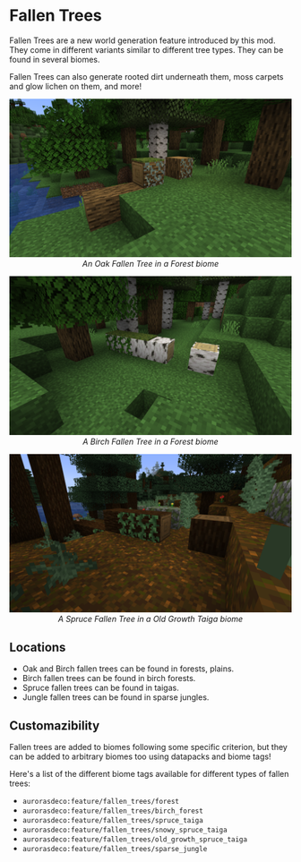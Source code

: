 # Fallen Trees

<!--description:Learn everything about the lavender plains, a beautiful and very purple biome.-->
<!--thumbnail:../../../images/features/fallen_oak_tree.png-->

Fallen Trees are a new world generation feature introduced by this mod.
They come in different variants similar to different tree types.
They can be found in several biomes.

Fallen Trees can also generate rooted dirt underneath them, moss carpets and glow lichen on them, and more!

![Oak Fallen Tree](../../../images/worldgen/features/fallen_oak_tree.png)
*<span style="text-align: center; display: block">An Oak Fallen Tree in a Forest biome</span>*

![Birch Fallen Tree](../../../images/worldgen/features/fallen_birch_tree.png)
*<span style="text-align: center; display: block">A Birch Fallen Tree in a Forest biome</span>*

![Spruce Fallen Tree](../../../images/worldgen/features/fallen_spruce_tree.png)
*<span style="text-align: center; display: block">A Spruce Fallen Tree in a Old Growth Taiga biome</span>*

## Locations

- Oak and Birch fallen trees can be found in forests, plains.
- Birch fallen trees can be found in birch forests.
- Spruce fallen trees can be found in taigas.
- Jungle fallen trees can be found in sparse jungles.

## Customazibility

Fallen trees are added to biomes following some specific criterion,
but they can be added to arbitrary biomes too using datapacks and biome tags!

Here's a list of the different biome tags available for different types of fallen trees:

- `aurorasdeco:feature/fallen_trees/forest`
- `aurorasdeco:feature/fallen_trees/birch_forest`
- `aurorasdeco:feature/fallen_trees/spruce_taiga`
- `aurorasdeco:feature/fallen_trees/snowy_spruce_taiga`
- `aurorasdeco:feature/fallen_trees/old_growth_spruce_taiga`
- `aurorasdeco:feature/fallen_trees/sparse_jungle`
